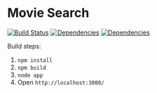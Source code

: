 # Movie Search

[![Build Status][travis-image]][travis-url]
[![Dependencies][david-image]][david-url]
[![Dependencies][david-dev-image]][david-dev-url]

Build steps:

1. `npm install`
2. `npm build`
3. `node app`
4. Open `http://localhost:3000/`


[travis-image]: https://img.shields.io/travis/ratherblue/movie-search/master.svg?style=flat-square
[travis-url]: https://travis-ci.org/ratherblue/movie-search
[david-image]: https://img.shields.io/david/ratherblue/movie-search.svg?style=flat-square
[david-url]: https://david-dm.org/ratherblue/movie-search
[david-dev-image]: https://img.shields.io/david/dev/ratherblue/movie-search.svg?style=flat-square
[david-dev-url]: https://david-dm.org/ratherblue/movie-search#info=devDependencies&view=table
